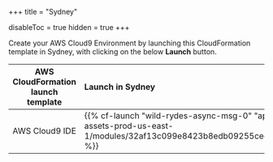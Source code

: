 +++
title = "Sydney"

disableToc = true
hidden = true
+++

Create your AWS Cloud9 Environment by launching this CloudFormation template in Sydney, with clicking on the below **Launch** button.


| AWS CloudFormation launch template | Launch in Sydney |
| ------ |:------|
| AWS Cloud9 IDE | {{% cf-launch "wild-rydes-async-msg-0" "ap-southeast-2" "ee-assets-prod-us-east-1/modules/32af13c099e8423b8edb09255cec1b9f/v4/template.yaml" %}} |
